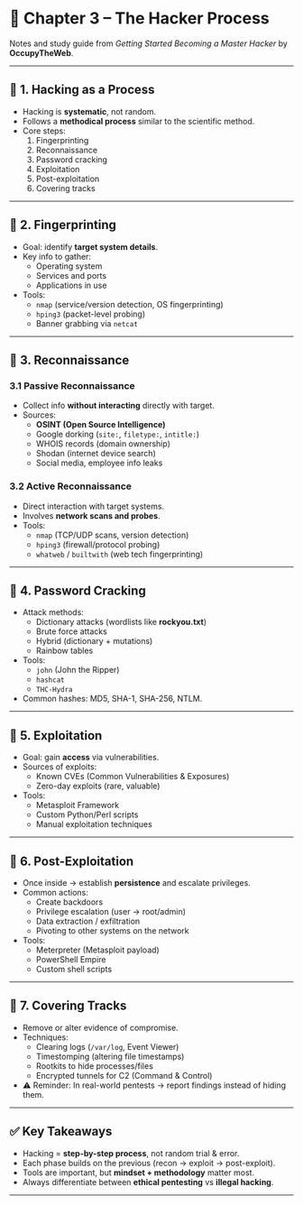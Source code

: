 # 📘 Chapter 3 – The Hacker Process  

Notes and study guide from *Getting Started Becoming a Master Hacker* by **OccupyTheWeb**.  

---

## 🔹 1. Hacking as a Process  
- Hacking is **systematic**, not random.  
- Follows a **methodical process** similar to the scientific method.  
- Core steps:  
  1. Fingerprinting  
  2. Reconnaissance  
  3. Password cracking  
  4. Exploitation  
  5. Post-exploitation  
  6. Covering tracks  

---

## 🔹 2. Fingerprinting  
- Goal: identify **target system details**.  
- Key info to gather:  
  - Operating system  
  - Services and ports  
  - Applications in use  
- Tools:  
  - `nmap` (service/version detection, OS fingerprinting)  
  - `hping3` (packet-level probing)  
  - Banner grabbing via `netcat`  

---

## 🔹 3. Reconnaissance  

### 3.1 Passive Reconnaissance  
- Collect info **without interacting** directly with target.  
- Sources:  
  - **OSINT (Open Source Intelligence)**  
  - Google dorking (`site:`, `filetype:`, `intitle:`)  
  - WHOIS records (domain ownership)  
  - Shodan (internet device search)  
  - Social media, employee info leaks  

### 3.2 Active Reconnaissance  
- Direct interaction with target systems.  
- Involves **network scans and probes**.  
- Tools:  
  - `nmap` (TCP/UDP scans, version detection)  
  - `hping3` (firewall/protocol probing)  
  - `whatweb` / `builtwith` (web tech fingerprinting)  

---

## 🔹 4. Password Cracking  
- Attack methods:  
  - Dictionary attacks (wordlists like **rockyou.txt**)  
  - Brute force attacks  
  - Hybrid (dictionary + mutations)  
  - Rainbow tables  
- Tools:  
  - `john` (John the Ripper)  
  - `hashcat`  
  - `THC-Hydra`  
- Common hashes: MD5, SHA-1, SHA-256, NTLM.  

---

## 🔹 5. Exploitation  
- Goal: gain **access** via vulnerabilities.  
- Sources of exploits:  
  - Known CVEs (Common Vulnerabilities & Exposures)  
  - Zero-day exploits (rare, valuable)  
- Tools:  
  - Metasploit Framework  
  - Custom Python/Perl scripts  
  - Manual exploitation techniques  

---

## 🔹 6. Post-Exploitation  
- Once inside → establish **persistence** and escalate privileges.  
- Common actions:  
  - Create backdoors  
  - Privilege escalation (user → root/admin)  
  - Data extraction / exfiltration  
  - Pivoting to other systems on the network  
- Tools:  
  - Meterpreter (Metasploit payload)  
  - PowerShell Empire  
  - Custom shell scripts  

---

## 🔹 7. Covering Tracks  
- Remove or alter evidence of compromise.  
- Techniques:  
  - Clearing logs (`/var/log`, Event Viewer)  
  - Timestomping (altering file timestamps)  
  - Rootkits to hide processes/files  
  - Encrypted tunnels for C2 (Command & Control)  
- ⚠️ Reminder: In real-world pentests → report findings instead of hiding them.  

---

## ✅ Key Takeaways  
- Hacking = **step-by-step process**, not random trial & error.  
- Each phase builds on the previous (recon → exploit → post-exploit).  
- Tools are important, but **mindset + methodology** matter most.  
- Always differentiate between **ethical pentesting** vs **illegal hacking**.  

---
